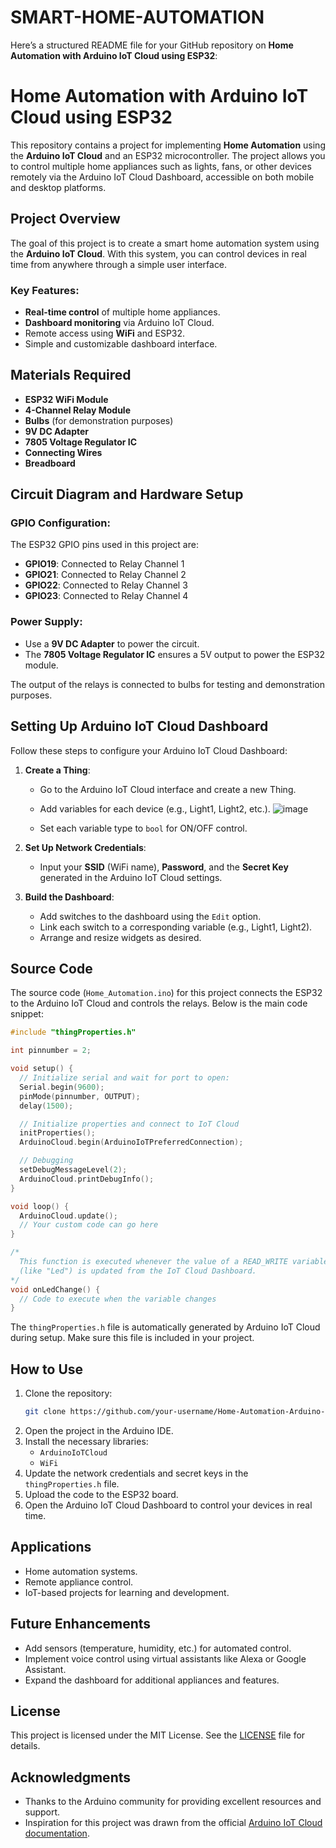 # SMART-HOME-AUTOMATION
Here’s a structured README file for your GitHub repository on **Home Automation with Arduino IoT Cloud using ESP32**:


# Home Automation with Arduino IoT Cloud using ESP32

This repository contains a project for implementing **Home Automation** using the **Arduino IoT Cloud** and an ESP32 microcontroller. The project allows you to control multiple home appliances such as lights, fans, or other devices remotely via the Arduino IoT Cloud Dashboard, accessible on both mobile and desktop platforms.



## Project Overview

The goal of this project is to create a smart home automation system using the **Arduino IoT Cloud**. With this system, you can control devices in real time from anywhere through a simple user interface.

### Key Features:
- **Real-time control** of multiple home appliances.
- **Dashboard monitoring** via Arduino IoT Cloud.
- Remote access using **WiFi** and ESP32.
- Simple and customizable dashboard interface.



## Materials Required

- **ESP32 WiFi Module**
- **4-Channel Relay Module**
- **Bulbs** (for demonstration purposes)
- **9V DC Adapter**
- **7805 Voltage Regulator IC**
- **Connecting Wires**
- **Breadboard**


## Circuit Diagram and Hardware Setup

### GPIO Configuration:
The ESP32 GPIO pins used in this project are:
- **GPIO19**: Connected to Relay Channel 1
- **GPIO21**: Connected to Relay Channel 2
- **GPIO22**: Connected to Relay Channel 3
- **GPIO23**: Connected to Relay Channel 4

### Power Supply:
- Use a **9V DC Adapter** to power the circuit.
- The **7805 Voltage Regulator IC** ensures a 5V output to power the ESP32 module.

The output of the relays is connected to bulbs for testing and demonstration purposes.



## Setting Up Arduino IoT Cloud Dashboard

Follow these steps to configure your Arduino IoT Cloud Dashboard:

1. **Create a Thing**:
   - Go to the Arduino IoT Cloud interface and create a new Thing.
   - Add variables for each device (e.g., Light1, Light2, etc.).
     ![image](https://github.com/user-attachments/assets/9a282672-fb79-4185-9b95-9093d2cad852)

   - Set each variable type to `bool` for ON/OFF control.

2. **Set Up Network Credentials**:
   - Input your **SSID** (WiFi name), **Password**, and the **Secret Key** generated in the Arduino IoT Cloud settings.

3. **Build the Dashboard**:
   - Add switches to the dashboard using the `Edit` option.
   - Link each switch to a corresponding variable (e.g., Light1, Light2).
   - Arrange and resize widgets as desired.



## Source Code

The source code (`Home_Automation.ino`) for this project connects the ESP32 to the Arduino IoT Cloud and controls the relays. Below is the main code snippet:

```cpp
#include "thingProperties.h"

int pinnumber = 2;

void setup() {
  // Initialize serial and wait for port to open:
  Serial.begin(9600);
  pinMode(pinnumber, OUTPUT);
  delay(1500);

  // Initialize properties and connect to IoT Cloud
  initProperties();
  ArduinoCloud.begin(ArduinoIoTPreferredConnection);

  // Debugging
  setDebugMessageLevel(2);
  ArduinoCloud.printDebugInfo();
}

void loop() {
  ArduinoCloud.update();
  // Your custom code can go here
}

/*
  This function is executed whenever the value of a READ_WRITE variable
  (like "Led") is updated from the IoT Cloud Dashboard.
*/
void onLedChange() {
  // Code to execute when the variable changes
}
```

The `thingProperties.h` file is automatically generated by Arduino IoT Cloud during setup. Make sure this file is included in your project.




## How to Use

1. Clone the repository:
   ```bash
   git clone https://github.com/your-username/Home-Automation-Arduino-IoT-Cloud.git
   ```
2. Open the project in the Arduino IDE.
3. Install the necessary libraries:
   - `ArduinoIoTCloud`
   - `WiFi`
4. Update the network credentials and secret keys in the `thingProperties.h` file.
5. Upload the code to the ESP32 board.
6. Open the Arduino IoT Cloud Dashboard to control your devices in real time.


## Applications

- Home automation systems.
- Remote appliance control.
- IoT-based projects for learning and development.



## Future Enhancements

- Add sensors (temperature, humidity, etc.) for automated control.
- Implement voice control using virtual assistants like Alexa or Google Assistant.
- Expand the dashboard for additional appliances and features.



## License

This project is licensed under the MIT License. See the [LICENSE](LICENSE) file for details.


## Acknowledgments

- Thanks to the Arduino community for providing excellent resources and support.
- Inspiration for this project was drawn from the official [Arduino IoT Cloud documentation](https://www.arduino.cc/en/IoT/HomePage).



